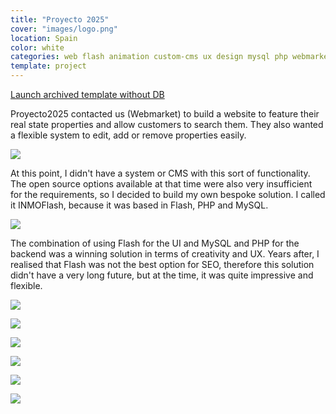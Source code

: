 ```yaml
---
title: "Proyecto 2025"
cover: "images/logo.png"
location: Spain
color: white
categories: web flash animation custom-cms ux design mysql php webmarket
template: project
---
```


<p class="align-center">
<a class="btn external" role="button" href="http://work.joanmira.com/webs/proyecto2025/" target="_blank">Launch archived template without DB</a></p>

Proyecto2025 contacted us (Webmarket) to build a website to feature their real state properties and allow customers to search them. They also wanted a flexible system to edit, add or remove properties easily.

![](/work/proyecto2025/images/1.png)

At this point, I didn't have a system or CMS with this sort of functionality. The open source options available at that time were also very insufficient for the requirements, so I decided to build my own bespoke solution. I called it INMOFlash, because it was based in Flash, PHP and MySQL.

![](/work/proyecto2025/images/2.png)

The combination of using Flash for the UI and MySQL and PHP for the backend was a winning solution in terms of creativity and UX. Years after, I realised that Flash was not the best option for SEO, therefore this solution didn't have a very long future, but at the time, it was quite impressive and flexible.

![](/work/proyecto2025/images/3.jpg)

![](/work/proyecto2025/images/4.jpg)

![](/work/proyecto2025/images/5.jpg)

![](/work/proyecto2025/images/6.jpg)

![](/work/proyecto2025/images/7.jpg)

![](/work/proyecto2025/images/8.jpg)
